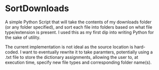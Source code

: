 # SortDownloads 
A simple Python Script that will take the contents of my downloads folder (or any folder specified), and sort each file into folders based on what file type/extension is present. I used this as my first dip into writing Python for the sake of utility. 

The current implementation is not ideal as the source location is hard-coded. I want to eventually rewrite it to take paramters, potentially using a .txt file to store the dictionary assignments, allowing the user to, at execution time, specify new file types and corresponding folder name(s).
